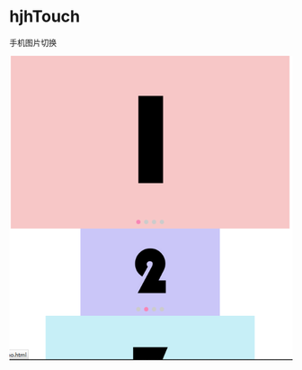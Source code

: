 hjhTouch
========

手机图片切换


![alt text](https://raw.githubusercontent.com/jianhuayixiao/hjhTouch/master/images/test.png "实例图片")


